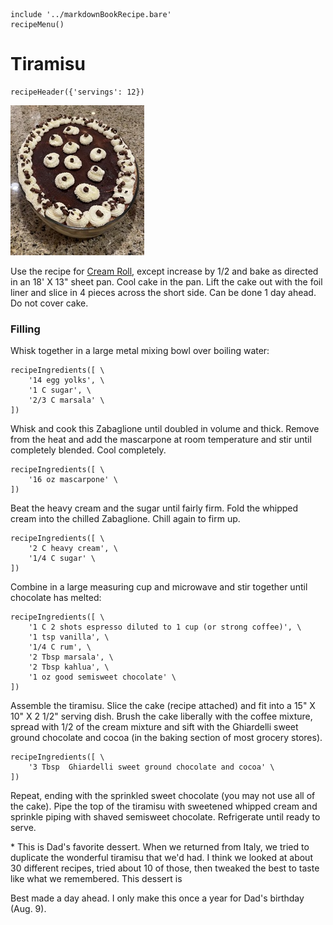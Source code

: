 ~~~ markdown-script
include '../markdownBookRecipe.bare'
recipeMenu()
~~~

# Tiramisu

~~~ markdown-script
recipeHeader({'servings': 12})
~~~

![Tiramisu](../images/Tiramisu.jpg "Tiramisu")

Use the recipe for
[Cream Roll](#url=CreamCakeRoll.md&var.vCategory='Desserts'&var.vScale=1.5),
except increase by 1/2 and bake as directed in an 18' X 13" sheet pan. Cool cake in the pan. Lift the cake out with the
foil liner and slice in 4 pieces across the short side. Can be done 1 day ahead. Do not cover cake.


### Filling

Whisk together in a large metal mixing bowl over boiling water:

~~~ markdown-script
recipeIngredients([ \
    '14 egg yolks', \
    '1 C sugar', \
    '2/3 C marsala' \
])
~~~

Whisk and cook this Zabaglione until doubled in volume and thick. Remove from the heat and add the
mascarpone at room temperature and stir until completely blended. Cool completely.

~~~ markdown-script
recipeIngredients([ \
    '16 oz mascarpone' \
])
~~~

Beat the heavy cream and the sugar until fairly firm. Fold the whipped cream into the chilled
Zabaglione. Chill again to firm up.

~~~ markdown-script
recipeIngredients([ \
    '2 C heavy cream', \
    '1/4 C sugar' \
])
~~~

Combine in a large measuring cup and microwave and stir together until chocolate has melted:

~~~ markdown-script
recipeIngredients([ \
    '1 C 2 shots espresso diluted to 1 cup (or strong coffee)', \
    '1 tsp vanilla', \
    '1/4 C rum', \
    '2 Tbsp marsala', \
    '2 Tbsp kahlua', \
    '1 oz good semisweet chocolate' \
])
~~~

Assemble the tiramisu. Slice the cake (recipe attached) and fit into a 15" X 10" X 2 1/2" serving
dish. Brush the cake liberally with the coffee mixture, spread with 1/2 of the cream mixture and
sift with the Ghiardelli sweet ground chocolate and cocoa (in the baking section of most grocery
stores).

~~~ markdown-script
recipeIngredients([ \
    '3 Tbsp  Ghiardelli sweet ground chocolate and cocoa' \
])
~~~

Repeat, ending with the sprinkled sweet chocolate (you may not use all of the cake). Pipe the top of
the tiramisu with sweetened whipped cream and sprinkle piping with shaved semisweet chocolate.
Refrigerate until ready to serve.

\* This is Dad's favorite dessert. When we returned from Italy, we tried to duplicate the wonderful
tiramisu that we'd had. I think we looked at about 30 different recipes, tried about 10 of those,
then tweaked the best to taste like what we remembered. This dessert is

Best made a day ahead. I only make this once a year for Dad's birthday (Aug. 9).
